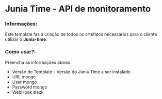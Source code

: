 # Junia Time - API de monitoramento

### Informações:

 Este template faz a criação de todos os artefatos necessários para o cliente utilizar o **Junia-time**.
 
### Como usar?:

 Preencha as informações abaixo.

- Versão do Template - Versão do Junia Time a ser instalado
- URL mongo
- User mongo
- Password mongo
- WebHook slack
